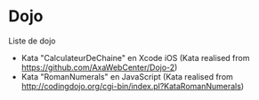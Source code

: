Dojo
====
Liste de dojo
- Kata "CalculateurDeChaine" en Xcode iOS (Kata realised from https://github.com/AxaWebCenter/Dojo-2)
- Kata "RomanNumerals" en JavaScript (Kata realised from http://codingdojo.org/cgi-bin/index.pl?KataRomanNumerals) 
